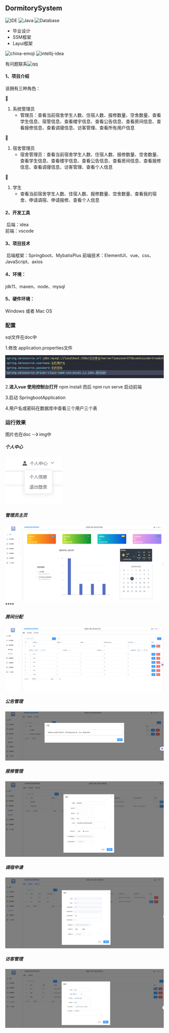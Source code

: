 ## DormitorySystem

![IDE](https://img.shields.io/badge/IDE-IntelliJ%20IDEA-brightgreen.svg) ![Java](https://img.shields.io/badge/Java-11-blue.svg) ![Database](https://img.shields.io/badge/Database-MySQL5.7-lightgrey.svg) 

- 毕业设计
- SSM框架
- Layui框架

<img width="48" height="48" src="https://img.icons8.com/emoji/48/china-emoji.png" alt="china-emoji"/>
 <img width="40" height="40" src="https://img.icons8.com/color/30/intellij-idea.png" alt="intellij-idea"/>

有问题联系![qq](https://img.shields.io/badge/QQ-1786234724-blue.svg)

#### 1、项目介绍

该拥有三种角色：

:older_man:

1. 系统管理员
   * 管理员：查看当前宿舍学生人数、住宿人数、报修数量、空舍数量、查看学生信息、宿管信息、查看楼宇信息、查看公告信息、查看房间信息、查看报修信息、查看调寝信息、访客管理、查看所有用户信息

:woman:

1. 宿舍管理员
   * 宿舍管理员：查看当前宿舍学生人数、住宿人数、报修数量、空舍数量、查看学生信息、查看楼宇信息、查看公告信息、查看房间信息、查看报修信息、查看调寝信息、访客管理、查看个人信息

:baby:

1. 学生
   * 查看当前宿舍学生人数、住宿人数、报修数量、空舍数量、查看我的宿舍、申请调宿、申请报修、查看个人信息

#### 2、开发工具

​	后端：idea   
​	前端：vscode

#### 3、项目技术

​	后端框架：Springboot、MybatisPlus
​	前端技术：ElementUI、vue、css、JavaScript、axios

#### 4、环境：

jdk11、maven、node、mysql

#### 5、硬件环境：

Windows 或者 Mac OS

### 配置

sql文件在doc中

1.修改 application.properties文件

![image-20230606103746253](./doc\img\image-20230606103746253.png)

2.**进入vue  使用控制台打开**   npm install  而后 npm run serve 启动前端

3.启动 SpringbootApplication

4.用户名或密码在数据库中查看三个用户三个表

### 运行效果

图片也在doc --》 img中

##### 个人中心

![image-20230606103018796](./doc\img\image-20230606103018796.png)

##### 管理员主页

![image-20230606102728701](./doc\img\image-20230606102728701.png)****

##### 房间分配

![image-20230606102757841](./doc\img\image-20230606102757841.png)

##### 公告管理

**![image-20230606102826036](./doc\img\image-20230606102826036.png)**

##### 报修管理

![image-20230606102903528](./doc\img\image-20230606102903528.png)

##### 调宿申请

![image-20230606102924321](./doc\img\image-20230606102924321.png)

##### 访客管理

![image-20230606102948727](./doc\img\image-20230606102948727.png)
